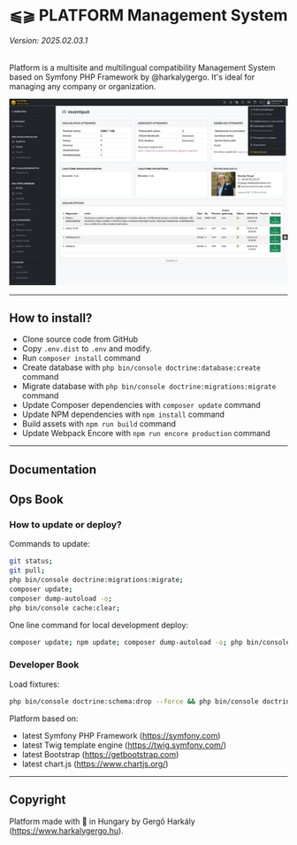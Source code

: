 # ⫹⫺ PLATFORM Management System
###### Version: 2025.02.03.1

Platform is a multisite and multilingual compatibility Management System based on Symfony PHP Framework by @harkalygergo. It's ideal for managing any company or organization.

![PLATFORM dashboard](/_platform/documentation/platform-dashboard.jpg?raw=true "PLATFORM dashboard")

---

## How to install?

- Clone source code from GitHub
- Copy `.env.dist` to `.env` and modify.
- Run `composer install` command
- Create database with `php bin/console doctrine:database:create` command
- Migrate database with `php bin/console doctrine:migrations:migrate` command
- Update Composer dependencies with `composer update` command
- Update NPM dependencies with `npm install` command
- Build assets with `npm run build` command
- Update Webpack Encore with `npm run encore production` command

---

## Documentation

## Ops Book

### How to update or deploy?

Commands to update:

```bash
git status;
git pull;
php bin/console doctrine:migrations:migrate;
composer update;
composer dump-autoload -o;
php bin/console cache:clear;
```

One line command for local development deploy:

```bash
composer update; npm update; composer dump-autoload -o; php bin/console cache:pool:clear --all; php bin/console cache:clear; php bin/console doctrine:migrations:diff; php bin/console doctrine:schema:validate -v;
```

### Developer Book

Load fixtures:

```bash
php bin/console doctrine:schema:drop --force && php bin/console doctrine:schema:update --force && php bin/console doctrine:fixtures:load -n
```

Platform based on:

- latest Symfony PHP Framework (https://symfony.com)
- latest Twig template engine (https://twig.symfony.com/)
- latest Bootstrap (https://getbootstrap.com)
- latest chart.js (https://www.chartjs.org/)

---

## Copyright

Platform made with 💚 in Hungary by Gergő Harkály (https://www.harkalygergo.hu).
